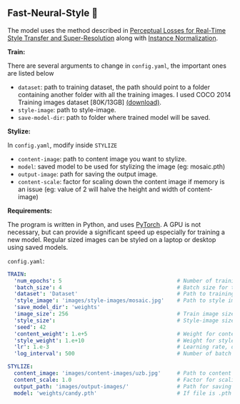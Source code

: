 ## Fast-Neural-Style 🚀

The model uses the method described
in [Perceptual Losses for Real-Time Style Transfer and Super-Resolution](https://arxiv.org/abs/1603.08155) along
with [Instance Normalization](https://arxiv.org/pdf/1607.08022.pdf).

**Train:**

There are several arguments to change in `config.yaml`, the important ones are listed below

- `dataset`: path to training dataset, the path should point to a folder containing another folder with all the training
  images. I used COCO 2014 Training images dataset [80K/13GB] [(download)](https://cocodataset.org/#download).
- `style-image`: path to style-image.
- `save-model-dir`: path to folder where trained model will be saved.

**Stylize:**

In `config.yaml`, modify inside `STYLIZE`

- `content-image`: path to content image you want to stylize.
- `model`: saved model to be used for stylizing the image (eg: mosaic.pth)
- `output-image`: path for saving the output image.
- `content-scale`: factor for scaling down the content image if memory is an issue (eg: value of 2 will halve the height
  and width of content-image)

**Requirements:**

The program is written in Python, and uses [PyTorch](https://pytorch.org/). A GPU is not necessary, but can provide a
significant speed up especially for training a new model. Regular sized images can be styled on a laptop or desktop
using saved models.

`config.yaml`:

```yaml
TRAIN:
  'num_epochs': 5                                    # Number of training epochs
  'batch_size': 4                                    # Batch size for training
  'dataset': 'Dataset'                               # Path to training dataset
  'style_image': 'images/style-images/mosaic.jpg'    # Path to style images
  'save_model_dir': 'weights'
  'image_size': 256                                  # Train image size, default is 256 X 256
  'style_size':                                      # Style-image size, default is the original size of style image
  'seed': 42
  'content_weight': 1.e+5                            # Weight for content-loss, default is 1e-5
  'style_weight': 1.e+10                             # Weight for style-loss, default is 1e-10
  'lr': 1.e-3                                        # Learning rate, default is 1e-3
  'log_interval': 500                                # Number of batch intervals to show stats, default is 500

STYLIZE:
  content_image: 'images/content-images/uzb.jpg'     # Path to content image you want to stylize
  content_scale: 1.0                                 # Factor for scaling down the content image, float
  output_path: 'images/output-images/'               # Path for saving the output image
  model: 'weights/candy.pth'                         # If file is .pth - PyTorch, if file is .onnx - Caffe2

```